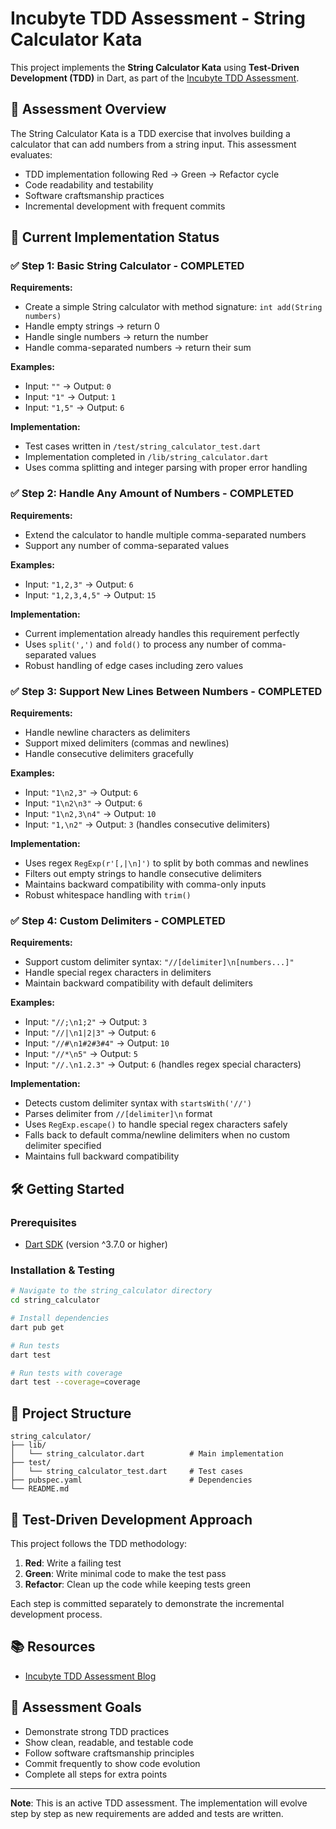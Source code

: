 # Incubyte TDD Assessment - String Calculator Kata

This project implements the **String Calculator Kata** using **Test-Driven Development (TDD)** in Dart, as part of the [Incubyte TDD Assessment](https://blog.incubyte.co/blog/tdd-assessment/).

## 🎯 Assessment Overview

The String Calculator Kata is a TDD exercise that involves building a calculator that can add numbers from a string input. This assessment evaluates:

- TDD implementation following Red → Green → Refactor cycle
- Code readability and testability
- Software craftsmanship practices
- Incremental development with frequent commits

## 🚀 Current Implementation Status

### ✅ Step 1: Basic String Calculator - COMPLETED

**Requirements:**
- Create a simple String calculator with method signature: `int add(String numbers)`
- Handle empty strings → return 0
- Handle single numbers → return the number
- Handle comma-separated numbers → return their sum

**Examples:**
- Input: `""` → Output: `0`
- Input: `"1"` → Output: `1`
- Input: `"1,5"` → Output: `6`

**Implementation:**
- Test cases written in `/test/string_calculator_test.dart`
- Implementation completed in `/lib/string_calculator.dart`
- Uses comma splitting and integer parsing with proper error handling

### ✅ Step 2: Handle Any Amount of Numbers - COMPLETED

**Requirements:**
- Extend the calculator to handle multiple comma-separated numbers
- Support any number of comma-separated values

**Examples:**
- Input: `"1,2,3"` → Output: `6`
- Input: `"1,2,3,4,5"` → Output: `15`

**Implementation:**
- Current implementation already handles this requirement perfectly
- Uses `split(',')` and `fold()` to process any number of comma-separated values
- Robust handling of edge cases including zero values

### ✅ Step 3: Support New Lines Between Numbers - COMPLETED

**Requirements:**
- Handle newline characters as delimiters
- Support mixed delimiters (commas and newlines)
- Handle consecutive delimiters gracefully

**Examples:**
- Input: `"1\n2,3"` → Output: `6`
- Input: `"1\n2\n3"` → Output: `6`
- Input: `"1\n2,3\n4"` → Output: `10`
- Input: `"1,\n2"` → Output: `3` (handles consecutive delimiters)

**Implementation:**
- Uses regex `RegExp(r'[,|\n]')` to split by both commas and newlines
- Filters out empty strings to handle consecutive delimiters
- Maintains backward compatibility with comma-only inputs
- Robust whitespace handling with `trim()`

### ✅ Step 4: Custom Delimiters - COMPLETED

**Requirements:**
- Support custom delimiter syntax: `"//[delimiter]\n[numbers...]"`
- Handle special regex characters in delimiters
- Maintain backward compatibility with default delimiters

**Examples:**
- Input: `"//;\n1;2"` → Output: `3`
- Input: `"//|\n1|2|3"` → Output: `6`
- Input: `"//#\n1#2#3#4"` → Output: `10`
- Input: `"//*\n5"` → Output: `5`
- Input: `"//.\n1.2.3"` → Output: `6` (handles regex special characters)

**Implementation:**
- Detects custom delimiter syntax with `startsWith('//')`
- Parses delimiter from `//[delimiter]\n` format
- Uses `RegExp.escape()` to handle special regex characters safely
- Falls back to default comma/newline delimiters when no custom delimiter specified
- Maintains full backward compatibility

## 🛠️ Getting Started

### Prerequisites
- [Dart SDK](https://dart.dev/get-dart) (version ^3.7.0 or higher)

### Installation & Testing
```bash
# Navigate to the string_calculator directory
cd string_calculator

# Install dependencies
dart pub get

# Run tests
dart test

# Run tests with coverage
dart test --coverage=coverage
```

## 📁 Project Structure

```
string_calculator/
├── lib/
│   └── string_calculator.dart          # Main implementation
├── test/
│   └── string_calculator_test.dart     # Test cases
├── pubspec.yaml                        # Dependencies
└── README.md
```

## 🧪 Test-Driven Development Approach

This project follows the TDD methodology:

1. **Red**: Write a failing test
2. **Green**: Write minimal code to make the test pass
3. **Refactor**: Clean up the code while keeping tests green

Each step is committed separately to demonstrate the incremental development process.

## 📚 Resources

- [Incubyte TDD Assessment Blog](https://blog.incubyte.co/blog/tdd-assessment/)

## 🎯 Assessment Goals

- Demonstrate strong TDD practices
- Show clean, readable, and testable code
- Follow software craftsmanship principles
- Commit frequently to show code evolution
- Complete all steps for extra points

---

**Note**: This is an active TDD assessment. The implementation will evolve step by step as new requirements are added and tests are written.


